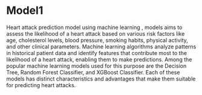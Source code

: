 # Model1
Heart attack prediction model using machine learning , models aims to assess the likelihood of a heart attack based on various risk factors like age, cholesterol levels, blood pressure, smoking habits, physical activity, and other clinical parameters. Machine learning algorithms analyze patterns in historical patient data and identify features that contribute most to the likelihood of a heart attack, enabling them to make predictions. Among the popular machine learning models used for this purpose are the Decision Tree, Random Forest Classifier, and XGBoost Classifier. Each of these models has distinct characteristics and advantages that make them suitable for predicting heart attacks.
